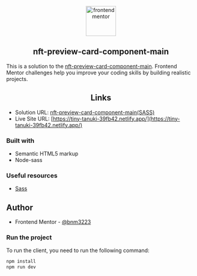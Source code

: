 <div align="center">

  [<img src="https://www.frontendmentor.io/static/images/logo-mobile.svg" alt="frontendmentor" width="80">](https://www.frontendmentor.io/challenges)

  <h2 align="center">nft-preview-card-component-main</h2>

</div>

This is a solution to the [nft-preview-card-component-main](https://www.frontendmentor.io/challenges/interactive-rating-component-koxpeBUmI). Frontend Mentor challenges help you improve your coding skills by building realistic projects.

<h2 align="center">Links</h2>

- Solution URL: [nft-preview-card-component-main(SASS)](https://www.frontendmentor.io/solutions/nftpreviewcardcomponentmainsass-CuSDI8kyCE)
- Live Site URL: [https://tiny-tanuki-39fb42.netlify.app/](https://tiny-tanuki-39fb42.netlify.app/)

### Built with

- Semantic HTML5 markup
- Node-sass

### Useful resources

- [Sass](https://sass-guidelin.es/)

## Author

- Frontend Mentor - [@bnm3223](https://www.frontendmentor.io/profile/bnm3223)

### Run the project

To run the client, you need to run the following command:

```bash
npm install
npm run dev
```

